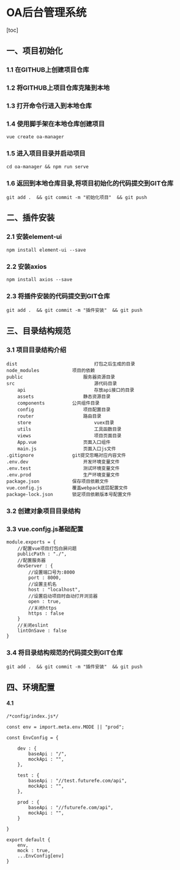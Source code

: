 # OA后台管理系统

[toc]

## 一、项目初始化

### 1.1 在GITHUB上创建项目仓库

### 1.2 将GITHUB上项目仓库克隆到本地

### 1.3 打开命令行进入到本地仓库

### 1.4 使用脚手架在本地仓库创建项目

```
vue create oa-manager
```

### 1.5 进入项目目录并启动项目

```
cd oa-manager && npm run serve
```

###  1.6 返回到本地仓库目录,将项目初始化的代码提交到GIT仓库

```
git add .  && git commit -m "初始化项目"  && git push
```

## 二、插件安装

### 2.1 安装element-ui

```
npm install element-ui --save
```

### 2.2 安装axios

```
npm install axios --save
```

### 2.3 将插件安装的代码提交到GIT仓库

```
git add .  && git commit -m "插件安装"  && git push
```

## 三、目录结构规范

### 3.1 项目目录结构介绍

```
dist							打包之后生成的目录
node_modules			项目的依赖
public						服务器资源目录
src								源代码目录
	api							存放api接口的目录
	assets					静态资源目录
	components			公共组件目录
	config					项目配置目录
	router					路由目录
	store						vuex目录
	utils						工具函数目录
	views						项目页面目录
	App.vue					页面入口组件
	main.js					页面入口js文件
.gitignore				git提交忽略对应内容文件
.env.dev					开发环境变量文件
.env.test					测试环境变量文件
.env.prod					生产环境变量文件
package.json			保存项目依赖文件
vue.config.js			覆盖webpack底层配置文件
package-lock.json		锁定项目依赖版本号配置文件
```

### 3.2 创建对象项目目录结构

### 3.3 vue.confjg.js基础配置

```
module.exports = {
	//配置vue项目打包白屏问题
	publicPath : "./",
	//配置服务器
	devServer : {
		//设置端口号为:8000
		port : 8000,
		//设置主机名
		host : "localhost",
		//设置启动项目时自动打开浏览器
		open : true,
		//关闭https
		https : false
	}
	//关闭eslint
	lintOnSave : false
}
```

### 3.4 将目录结构规范的代码提交到GIT仓库

```
git add .  && git commit -m "插件安装"  && git push
```

## 四、环境配置

#### 4.1 

```
/*config/index.js*/

const env = import.meta.env.MODE || "prod";

const EnvConfig = {

	dev : {
		baseApi : "/",
		mockApi : "",
	},
	
	test : {
		baseApi : "//test.futurefe.com/api",
		mockApi : "",
	},
	
	prod : {
		baseApi : "//futurefe.com/api",
		mockApi : "",
	}

}

export default {
	env,
	mock : true,
	...EnvConfig[env]
}
```

